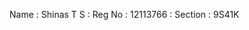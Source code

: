 Name : Shinas T S  :  Reg No : 12113766   :  Section : 9S41K
                                                      
                                                      
 
